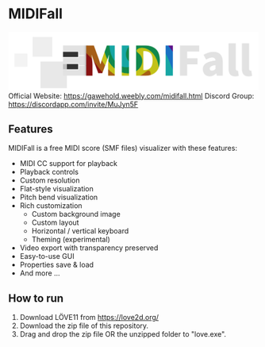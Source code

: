 # MIDIFall
![MIDIFall Logo](Assets/logo.png)
Official Website: https://gawehold.weebly.com/midifall.html
Discord Group: https://discordapp.com/invite/MuJyn5F

## Features
MIDIFall is a free MIDI score (SMF files) visualizer with these features:
- MIDI CC support for playback
- Playback controls
- Custom resolution
- Flat-style visualization
- Pitch bend visualization
- Rich customization
	- Custom background image
	- Custom layout
	- Horizontal / vertical keyboard
	- Theming (experimental)
- Video export with transparency preserved
- Easy-to-use GUI
- Properties save & load
- And more ...

## How to run
1. Download LÖVE11 from https://love2d.org/
2. Download the zip file of this repository.
3. Drag and drop the zip file OR the unzipped folder to "love.exe".
